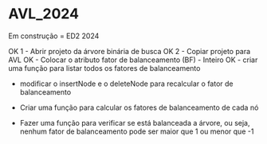 # AVL_2024
Em construção = ED2 2024

OK 1 - Abrir projeto da árvore binária de busca
OK 2 - Copiar projeto para AVL
OK - Colocar o atributo fator de balanceamento (BF) - Inteiro
OK - criar uma função para listar todos os fatores de balanceamento

- modificar o insertNode e o deleteNode para recalcular o fator de balanceamento

- Criar uma função para calcular os fatores de balanceamento de cada nó
- Fazer uma função para verificar se está balanceada a árvore, ou seja, nenhum fator de balanceamento pode ser maior que 1 ou menor que -1
